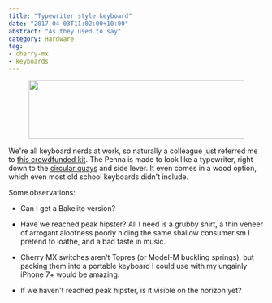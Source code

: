 ```yaml
---
title: "Typewriter style keyboard"
date: "2017-04-03T11:02:00+10:00"
abstract: "As they used to say"
category: Hardware
tag:
- cherry-mx
- keyboards
---
```

<figure><p><img src="https://rubenerd.com/files/2017/penna@1x.jpg" alt="" style="width:500px; height:116px" srcset="https://rubenerd.com/files/2017/penna@1x.jpg 1x, https://rubenerd.com/files/2017/penna@2x.jpg 2x" /></p></figure>

We're all keyboard nerds at work, so naturally a colleague just referred me to [this crowdfunded kit]. The Penna is made to look like a typewriter, right down to the [circular quays] and side lever. It even comes in a wood option, which even most old school keyboards didn't include.

Some observations:

* Can I get a Bakelite version?

* Have we reached peak hipster? All I need is a grubby shirt, a thin veneer of arrogant aloofness poorly hiding the same shallow consumerism I pretend to loathe, and a bad taste in music.

* Cherry MX switches aren't Topres (or Model-M buckling springs), but packing them into a portable keyboard I could use with my ungainly iPhone 7+ would be amazing.

* If we haven't reached peak hipster, is it visible on the horizon yet?

[this crowdfunded kit]: https://www.elretron.com/penna
[circular quays]: https://en.wikipedia.org/wiki/Circular_Quay

